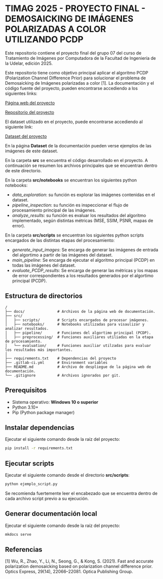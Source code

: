 # TIMAG 2025 - PROYECTO FINAL - DEMOSAICKING DE IMÁGENES POLARIZADAS A COLOR UTILIZANDO PCDP

Este repositorio contiene el proyecto final del grupo 07 del curso de Tratamiento de Imágenes por Computadora de la Facultad de Ingeniería de la Udelar, edición 2025.

Este repositorio tiene como objetivo principal aplicar el algoritmo PCDP (Polarization Channel Difference Prior) para solucionar el problema de Demosaicking de Imágenes polarizadas a color [1]. La documentación y el código fuente del proyecto, pueden encontrarse accediendo a los siguientes links:

[Página web del proyecto](https://2025-proyecto-grupo-07-639332.pages.fing.edu.uy/)

[Repositorio del proyecto](https://gitlab.fing.edu.uy/timag/2025/proyectos/2025-proyecto-grupo-07)

El dataset utilizado en el proyecto, puede encontrarse accediendo al siguiente link:

[Dataset del proyecto](https://drive.google.com/drive/folders/1gZFhTpv1Ul_UGjjxA0PSv7flf2AZOQmA?usp=sharing)

En la página **Dataset** de la documentación pueden verse ejemplos de las imágenes de este dataset.

En la carpeta **src** se encuentra el código desarrollado en el proyecto. A continuación se resumen los archivos principales que se encuentran dentro de este directorio.  

En la carpeta **src/notebooks** se encuentran los siguientes python notebooks:

* *data_exploration*: su función es explorar las imágenes contenidas en el dataset.
* *pipeline_inspection*: su función es inspeccionar el flujo de procesamiento principal de las imágenes.
* *analyze_results*: su función es evaluar los resultados del algoritmo implementado, según distintas métricas (MSE, SSIM, PSNR, mapas de error).

En la carpeta **src/scripts** se encuentran los siguientes python scripts encargados de las distintas etapas del procesamiento:

* *generate_input_images*: Se encarga de generar las imágenes de entrada del algortimo a partir de las imágenes del dataset.
* *main_pipeline*: Se encarga de ejecutar el algoritmo principal (PCDP) en todas las imágenes del dataset.
* *evaluate_PCDP_results*: Se encarga de generar las métricas y los mapas de error correspondientes a los resultados generados por el algortimo principal (PCDP).

## Estructura de directorios

```plaintext
/
├── docs/               # Archivos de la página web de documentación.
├── src/                    
│   ├── scripts/        # Scripts encargados de procesar imágenes.
│   ├── notebooks/      # Notebooks utilizadas para visaulizar y analizar resultados.
│   ├── pipeline/       # Funciones del algortimo principal (PCDP).
│   ├── preprocessing/  # Funciones auxiliares utiliadas en la etapa de procesamiento.
│   └── evaluation/     # Funciones auxiliar utilzadas para evaluar los resultados más importantes.
│   
├── requirements.txt    # Dependencias del proyecto
├── .gitlab-ci.yml      # Environment variables
├── README.md           # Archivo de despliegue de la página web de documentación.
└── .gitignore          # Archivos ignorados por git.
```

## Prerequisitos

* Sistema operativo: **Windows 10 o superior**
* Python 3.10+
* Pip (Python package manager)

## Instalar dependencias
Ejecutar el siguiente comando desde la raíz del proyecto:

```bash
pip install -r requirements.txt
```

## Ejecutar scripts
Ejecutar el siguiente comando desde el directorio **src/scripts**:

```bash
python ejemplo_script.py
```

Se recomienda fuertemente leer el encabezado que se encuentra dentro de cada archivo script previo a su ejecución.

## Generar documentación local
Ejecutar el siguiente comando desde la raíz del proyecto:

```bash
mkdocs serve
```

## Referencias

[1] Wu, R., Zhao, Y., Li, N., Seong, G., & Kong, S. (2021). Fast and accurate polarization demosaicking based on polarization channel difference prior. Optics Express, 29(14), 22066–22081. Optica Publishing Group. 

